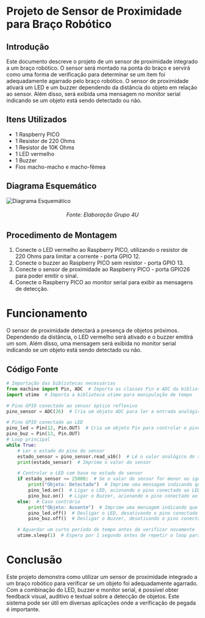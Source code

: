 # Projeto de Sensor de Proximidade para Braço Robótico

## Introdução

Este documento descreve o projeto de um sensor de proximidade integrado a um braço robótico. O sensor será montado na ponta do braço e servirá como uma forma de verificação para determinar se um item foi adequadamente agarrado pelo braço robótico. O sensor de proximidade ativará um LED e um buzzer dependendo da distância do objeto em relação ao sensor. Além disso, será exibida uma mensagem no monitor serial indicando se um objeto está sendo detectado ou não.

## Itens Utilizados

- 1 Raspberry PICO
- 1 Resistor de 220 Ohms
- 1 Resistor de 10K Ohms
- 1 LED vermelho
- 1 Buzzer
- Fios macho-macho e macho-fêmea

## Diagrama Esquemático

![Diagrama Esquemático](\img\desenho_esquematico.png)
<h6 align="center"> Fonte: Elaboração Grupo 4U </h6>

## Procedimento de Montagem

1. Conecte o LED vermelho ao Raspberry PICO, utilizando o resistor de 220 Ohms para limitar a corrente - porta GPIO 12.
2. Conecte o buzzer ao Raspberry PICO sem resistor - porta  GPIO 13.
3. Conecte o sensor de proximidade ao Raspberry PICO - porta GPIO26 para poder emitir o sinal.
4. Conecte o Raspberry PICO ao monitor serial para exibir as mensagens de detecção.

# Funcionamento

O sensor de proximidade detectará a presença de objetos próximos. Dependendo da distância, o LED vermelho será ativado e o buzzer emitirá um som. Além disso, uma mensagem será exibida no monitor serial indicando se um objeto está sendo detectado ou não.


## Código Fonte

```python
# Importação das bibliotecas necessárias
from machine import Pin, ADC  # Importa as classes Pin e ADC da biblioteca machine para controle dos pinos e conversão analógico-digital
import utime  # Importa a biblioteca utime para manipulação de tempo

# Pino GPIO conectado ao sensor óptico reflexivo
pino_sensor = ADC(26)  # Cria um objeto ADC para ler a entrada analógica do pino GPIO 26, que está conectado ao sensor

# Pino GPIO conectado ao LED
pino_led = Pin(12, Pin.OUT)  # Cria um objeto Pin para controlar o pino GPIO 12 como saída, conectado ao LED
pino_buz = Pin(13, Pin.OUT)
# Loop principal
while True:
    # Ler o estado do pino do sensor
    estado_sensor = pino_sensor.read_u16()  # Lê o valor analógico do sensor e armazena em estado_sensor
    print(estado_sensor)  # Imprime o valor do sensor

    # Controlar o LED com base no estado do sensor
    if estado_sensor <= 25000:  # Se o valor do sensor for menor ou igual a 62000
        print("Objeto: Detectado")  # Imprime uma mensagem indicando que um objeto foi detectado
        pino_led.on()  # Ligar o LED, acionando o pino conectado ao LED
        pino_buz.on()  # Ligar o Buzzer, acionando o pino conectado ao Buzzer
    else:  # Caso contrário
        print("Objeto: Ausente")  # Imprime uma mensagem indicando que nenhum objeto foi detectado
        pino_led.off()  # Desligar o LED, desativando o pino conectado ao LED
        pino_buz.off()  # Desligar o Buzzer, desativando o pino conectado ao Buzzer 

    # Aguardar um curto período de tempo antes de verificar novamente
    utime.sleep(1)  # Espera por 1 segundo antes de repetir o loop para evitar leituras muito frequentes
```
# Conclusão

Este projeto demonstra como utilizar um sensor de proximidade integrado a um braço robótico para verificar se um objeto foi adequadamente agarrado. Com a combinação do LED, buzzer e monitor serial, é possível obter feedback visual, auditivo e textual sobre a detecção de objetos. Este sistema pode ser útil em diversas aplicações onde a verificação de pegada é importante.
